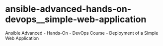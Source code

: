 # ansible-advanced-hands-on-devops__simple-web-application
Ansible Advanced - Hands-On - DevOps Course - Deployment of a Simple Web Application
